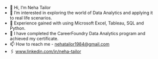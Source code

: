 - 👋 Hi, I’m Neha Tailor
- 👀 I’m interested in exploring the world of Data Analytics and applying it to real life scenarios. 
- 🌱 Experience gained with using Microsoft Excel, Tableau, SQL and Python.
- 💞️ I have completed the CareerFoundry Data Analytics program and achieved my certificate.
- 📫 How to reach me - nehatailor1984@gmail.com
- 🖇️ www.linkedin.com/in/neha-tailor

<!---
nehatailor/nehatailor is a ✨ special ✨ repository because its `README.md` (this file) appears on your GitHub profile.
You can click the Preview link to take a look at your changes.
--->

